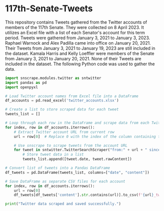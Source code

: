 # 117th-Senate-Tweets
This repository contains Tweets gathered from the Twitter accounts of members of the 117th Senate. They were collected on 8 April 2023. It utilizes an Excel file with a list of each Senator's account for this term period. Tweets were gathered from January 3, 2021 to January 3, 2023. Raphael Warnock and Alex Padilla came into office on January 20, 2021. Their Tweets from January 3, 2021 to January 19, 2023 are still included in the dataset. Kamala Harris and Kelly Loeffler were members of the Senate from January 3, 2021 to January 20, 2021. None of their Tweets are included in the dataset. The following Python code was used to gather the data.

```python
import snscrape.modules.twitter as sntwitter
import pandas as pd
import openpyxl

# Load Twitter account names from Excel file into a DataFrame
df_accounts = pd.read_excel('twitter_accounts.xlsx')

# Create a list to store scraped data for each tweet
tweets_list = []

# Loop through each row in the DataFrame and scrape data from each Twitter account
for index, row in df_accounts.iterrows():
    # Extract Twitter account URL from current row
    url = row[0]  # Replace 0 with the index of the column containing the account URLs

    # Use snscrape to scrape tweets from the account URL
    for tweet in sntwitter.TwitterSearchScraper("from:" + url + " since:2021-01-03 until:2023-01-03").get_items():
        # Store tweet data in a list
        tweets_list.append([tweet.date, tweet.rawContent])

# Convert list of tweets into a Pandas DataFrame
df_tweets = pd.DataFrame(tweets_list, columns=["date", "content"])

# Save DataFrame as separate CSV files for each account
for index, row in df_accounts.iterrows():
    url = row[0]
    df_tweets[df_tweets['content'].str.contains(url)].to_csv(f'{url}_tweets.csv', index=False, encoding='utf-8-sig')

print("Twitter data scraped and saved successfully.")
```
